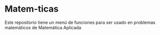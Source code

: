 # Matem-ticas
Este repositorio tiene un menú de funciones para ser usado en problemas matemáticos de Matemática Aplicada
